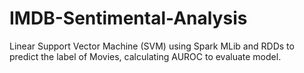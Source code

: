 # IMDB-Sentimental-Analysis
Linear Support Vector Machine (SVM) using Spark MLib and RDDs to predict the label of Movies, calculating AUROC to evaluate model.
